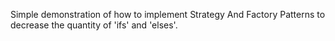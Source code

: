 Simple demonstration of how to implement Strategy And Factory Patterns to decrease the quantity of 'ifs' and 'elses'.
